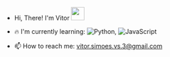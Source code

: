 - Hi, There! I'm Vitor <img src="https://raw.githubusercontent.com/aemmadi/aemmadi/master/wave.gif" width="30">

- 🔥 I'm currently learning: ![Python](https://img.shields.io/badge/-Python-black?style=flat-square&logo=Python), ![JavaScript](https://img.shields.io/badge/-JavaScript-black?style=flat-square&logo=javascript)
- 📫 How to reach me: vitor.simoes.vs.3@gmail.com


<!---
VitorSM03/VitorSM03 is a ✨ special ✨ repository because its `README.md` (this file) appears on your GitHub profile.
You can click the Preview link to take a look at your changes.
--->
